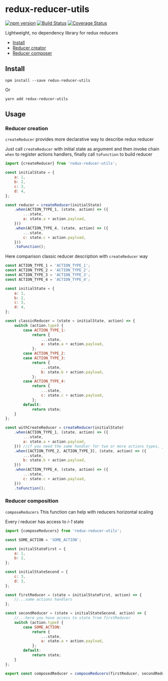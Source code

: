 # redux-reducer-utils

[![npm version](https://badge.fury.io/js/redux-reducer-utils.svg)](https://badge.fury.io/js/redux-reducer-utils)
[![Build Status](https://travis-ci.org/d1slike/redux-utils.svg?branch=master)](https://travis-ci.org/d1slike/redux-utils)
[![Coverage Status](https://coveralls.io/repos/d1slike/redux-utils/badge.svg?branch=master)](https://coveralls.io/r/d1slike/redux-utils?branch=master)

Lightweight, no dependency library for redux reducers

* [Install](#install)
* [Reducer creator](#reducer-creation)
* [Reducer composer](#reducer-composition)

## Install
```
npm install --save redux-reducer-utils
```
Or
```
yarn add redux-reducer-utils
```
## Usage

### Reducer creation
``createReducer`` provides more declarative way to describe redux reducer

Just call ``createReducer`` with initial state as argument and then
invoke chain ``when`` to register actions handlers, finally call ``toFunction`` to build reducer

```javascript
import {createReducer} from 'redux-reducer-utils';

const initialState = {
    a: 1,
    b: 2,
    c: 3,
    d: 4,
};

const reducer = createReducer(initialState)
    .when(ACTION_TYPE_1, (state, action) => ({
        ...state,
        a: state.a + action.payload,
    }))
    .when(ACTION_TYPE_4, (state, action) => ({
        ...state,
        c: state.c + action.payload,
    }))
    .toFunction();
```

Here comparison classic reducer description with ``createReducer`` way
```javascript
const ACTION_TYPE_1 = 'ACTION_TYPE_1';
const ACTION_TYPE_2 = 'ACTION_TYPE_2';
const ACTION_TYPE_3 = 'ACTION_TYPE_3';
const ACTION_TYPE_4 = 'ACTION_TYPE_4';

const initialState = {
    a: 1,
    b: 2,
    c: 3,
    d: 4,
};

const classicReducer = (state = initialState, action) => {
    switch (action.type) {
        case ACTION_TYPE_1:
            return {
                ...state,
                a: state.a + action.payload,
            };
        case ACTION_TYPE_2:
        case ACTION_TYPE_3:
            return {
                ...state,
                b: state.b + action.payload,
            };
        case ACTION_TYPE_4:
            return {
                ...state,
                c: state.c + action.payload,
            };
        default:
            return state;
    }
};

const withCreateReducer = createReducer(initialState)
    .when(ACTION_TYPE_1, (state, action) => ({
        ...state,
        a: state.a + action.payload,
    })) //if you need the same handler for two or more actions types, just put array to first argument
    .when([ACTION_TYPE_2, ACTION_TYPE_3], (state, action) => ({
        ...state,
        b: state.b + action.payload,
    }))
    .when(ACTION_TYPE_4, (state, action) => ({
        ...state,
        c: state.c + action.payload,
    }))
    .toFunction();
```

### Reducer composition

``composeReducers`` This function can help with reducers horizontal scaling

Every _i_ reducer has access to _i-1_ state
```javascript
import {composeReducers} from 'redux-reducer-utils';

const SOME_ACTION = 'SOME_ACTION';

const initialStateFirst = {
    a: 1,
    b: 2,
};

const initialStateSecond = {
    c: 3,
    d: 3,
};

const firstReducer = (state = initialStateFirst, action) => {
    //...some actions handlers
};

const secondReducer = (state = initialStateSecond, action) => {
    //...here you have access to state from firstReducer
    switch (action.type) {
        case SOME_ACTION:
            return {
                ...state,
                a: state.a + action.payload,
            };
        default:
            return state;
    }
};

export const composedReducer = composeReducers(firstReducer, secondReducer, /*...any number of reducers*/);
```
